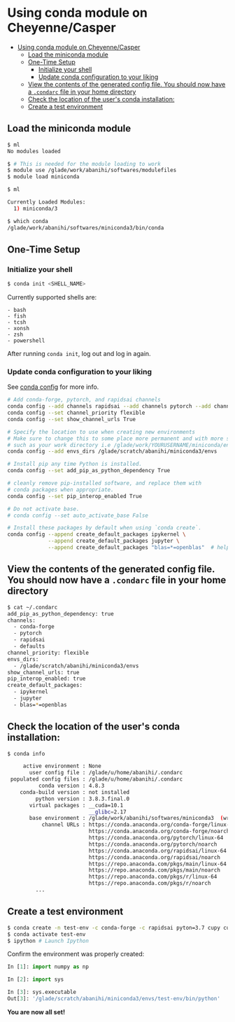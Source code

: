 # Using conda module on Cheyenne/Casper

- [Using conda module on Cheyenne/Casper](#using-conda-module-on-cheyennecasper)
  - [Load the miniconda module](#load-the-miniconda-module)
  - [One-Time Setup](#one-time-setup)
    - [Initialize your shell](#initialize-your-shell)
    - [Update conda configuration to your liking](#update-conda-configuration-to-your-liking)
  - [View the contents of the generated config file. You should now have a `.condarc` file in your home directory](#view-the-contents-of-the-generated-config-file-you-should-now-have-a-condarc-file-in-your-home-directory)
  - [Check the location of the user's conda installation:](#check-the-location-of-the-users-conda-installation)
  - [Create a test environment](#create-a-test-environment)

## Load the miniconda module

```bash
$ ml
No modules loaded

$ # This is needed for the module loading to work
$ module use /glade/work/abanihi/softwares/modulefiles
$ module load miniconda

$ ml

Currently Loaded Modules:
  1) miniconda/3

$ which conda
/glade/work/abanihi/softwares/miniconda3/bin/conda
```

## One-Time Setup

### Initialize your shell

```bash
$ conda init <SHELL_NAME>
```

Currently supported shells are:

    - bash
    - fish
    - tcsh
    - xonsh
    - zsh
    - powershell

After running `conda init`, log out and log in again.

### Update conda configuration to your liking

See [conda config](https://docs.conda.io/projects/conda/en/latest/commands/config.html) for more info.

```bash
# Add conda-forge, pytorch, and rapidsai channels
conda config --add channels rapidsai --add channels pytorch --add channels conda-forge
conda config --set channel_priority flexible
conda config --set show_channel_urls True

# Specify the location to use when creating new environments
# Make sure to change this to some place more permanent and with more space
# such as your work directory i.e /glade/work/YOURUSERNAME/miniconda/envs
conda config --add envs_dirs /glade/scratch/abanihi/miniconda3/envs

# Install pip any time Python is installed.
conda config --set add_pip_as_python_dependency True

# cleanly remove pip-installed software, and replace them with
# conda packages when appropriate.
conda config --set pip_interop_enabled True

# Do not activate base.
# conda config --set auto_activate_base False

# Install these packages by default when using `conda create`.
conda config --append create_default_packages ipykernel \
             --append create_default_packages jupyter \
             --append create_default_packages "blas=*=openblas"  # help with the mkl vs openblas issue
```

## View the contents of the generated config file. You should now have a `.condarc` file in your home directory

```bash
$ cat ~/.condarc
add_pip_as_python_dependency: true
channels:
  - conda-forge
  - pytorch
  - rapidsai
  - defaults
channel_priority: flexible
envs_dirs:
  - /glade/scratch/abanihi/miniconda3/envs
show_channel_urls: true
pip_interop_enabled: true
create_default_packages:
  - ipykernel
  - jupyter
  - blas=*=openblas
```

## Check the location of the user's conda installation:

```bash
$ conda info

     active environment : None
       user config file : /glade/u/home/abanihi/.condarc
 populated config files : /glade/u/home/abanihi/.condarc
          conda version : 4.8.3
    conda-build version : not installed
         python version : 3.8.3.final.0
       virtual packages : __cuda=10.1
                          __glibc=2.17
       base environment : /glade/work/abanihi/softwares/miniconda3  (writable)
           channel URLs : https://conda.anaconda.org/conda-forge/linux-64
                          https://conda.anaconda.org/conda-forge/noarch
                          https://conda.anaconda.org/pytorch/linux-64
                          https://conda.anaconda.org/pytorch/noarch
                          https://conda.anaconda.org/rapidsai/linux-64
                          https://conda.anaconda.org/rapidsai/noarch
                          https://repo.anaconda.com/pkgs/main/linux-64
                          https://repo.anaconda.com/pkgs/main/noarch
                          https://repo.anaconda.com/pkgs/r/linux-64
                          https://repo.anaconda.com/pkgs/r/noarch
         ...
```

## Create a test environment

```bash
$ conda create -n test-env -c conda-forge -c rapidsai pyton=3.7 cupy cudf cudatoolkit=10.1
$ conda activate test-env
$ ipython # Launch Ipython
```

Confirm the environment was properly created:

```python
In [1]: import numpy as np

In [2]: import sys

In [3]: sys.executable
Out[3]: '/glade/scratch/abanihi/miniconda3/envs/test-env/bin/python'
```

**You are now all set!**
